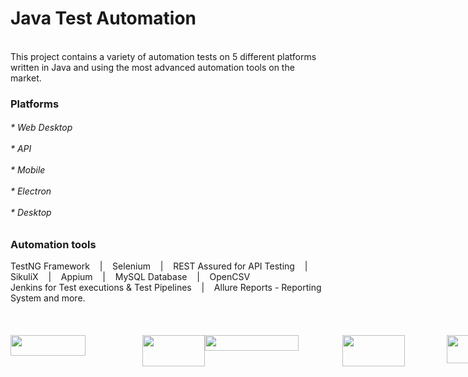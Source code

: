 # Java Test Automation
<br/>
This project contains a variety of automation tests on 5 different platforms <br/>
written in Java and using the most advanced automation tools on the market.
<br/>
<h3>Platforms</h3>
<h6>* Web Desktop <br/><br/>* API <br/><br/>* Mobile <br/><br/>* Electron <br/><br/>* Desktop</h6>
<h3>Automation tools</h3>
TestNG Framework &nbsp;&nbsp;&nbsp;|&nbsp;&nbsp;&nbsp; Selenium &nbsp;&nbsp;&nbsp;|&nbsp;&nbsp;&nbsp; REST Assured for API Testing &nbsp;&nbsp;&nbsp;|&nbsp;&nbsp;&nbsp; 
SikuliX &nbsp;&nbsp;&nbsp;|&nbsp;&nbsp;&nbsp; Appium &nbsp;&nbsp;&nbsp;|&nbsp;&nbsp;&nbsp; MySQL Database &nbsp;&nbsp;&nbsp;|&nbsp;&nbsp;&nbsp; OpenCSV<br/> 
Jenkins for Test executions & Test Pipelines &nbsp;&nbsp;&nbsp;|&nbsp;&nbsp;&nbsp; Allure Reports - Reporting System and more.
<br/><br/><br/><br/>
<div style="display:flex;">
<img style="width:120px; height:33px" src="https://upload.wikimedia.org/wikipedia/commons/thumb/5/52/Apache_Maven_logo.svg/2560px-Apache_Maven_logo.svg.png"/>
&nbsp;&nbsp;&nbsp;&nbsp;&nbsp;&nbsp;&nbsp;&nbsp;&nbsp;&nbsp;&nbsp;&nbsp;&nbsp;&nbsp;&nbsp;&nbsp;&nbsp;&nbsp;&nbsp;&nbsp;&nbsp;&nbsp;&nbsp;
<img style="width:100px; height:50px" src="https://lightrun.com/wp-content/uploads/2021/07/what-is-java-5b4bda1cc9e77c0037171617-scaled.jpg"/>
<br/>
<img style="width:150px; height:25px" src="https://raw.githubusercontent.com/RaiMan/SikuliX1/master/Support/sikulix-red.png"/>
&nbsp;&nbsp;&nbsp;&nbsp;&nbsp;&nbsp;&nbsp;&nbsp;&nbsp;&nbsp;&nbsp;&nbsp;&nbsp;&nbsp;&nbsp;&nbsp;&nbsp;&nbsp;
<img style="width:100px; height:50px" src="https://d1.awsstatic.com/asset-repository/products/amazon-rds/1024px-MySQL.ff87215b43fd7292af172e2a5d9b844217262571.png"/>
&nbsp;&nbsp;&nbsp;&nbsp;&nbsp;&nbsp;&nbsp;&nbsp;&nbsp;&nbsp;&nbsp;&nbsp;&nbsp;&nbsp;&nbsp;&nbsp;&nbsp;
<img style="width:150px; height:45px" src="https://qaautomationexpert.files.wordpress.com/2021/05/image-103.png"/>
<br/>
<img style="width:150px; height:75px" src="https://jenkins.io/images/logo-title-opengraph.png"/>
&nbsp;&nbsp;&nbsp;&nbsp;&nbsp;&nbsp;&nbsp;&nbsp;&nbsp;&nbsp;&nbsp;&nbsp;&nbsp;&nbsp;&nbsp;&nbsp;&nbsp;&nbsp;
<img style="width:175px; height:75px" src="https://bellatrix.solutions/content/uploads/Allure_logo-600x243.png"/>
<img style="width:125px; height:75px" src="https://itcraftapps.com/wp-content/uploads/2019/05/Appium.png"/>
</div>

